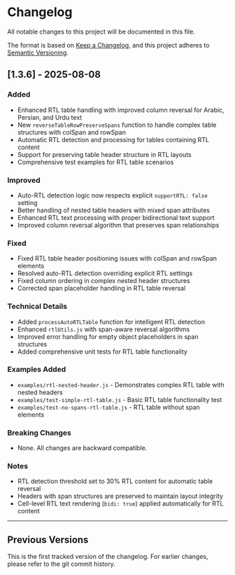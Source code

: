 # Changelog

All notable changes to this project will be documented in this file.

The format is based on [Keep a Changelog](https://keepachangelog.com/en/1.0.0/),
and this project adheres to [Semantic Versioning](https://semver.org/spec/v2.0.0.html).

## [1.3.6] - 2025-08-08

### Added
- Enhanced RTL table handling with improved column reversal for Arabic, Persian, and Urdu text
- New `reverseTableRowPreserveSpans` function to handle complex table structures with colSpan and rowSpan
- Automatic RTL detection and processing for tables containing RTL content
- Support for preserving table header structure in RTL layouts
- Comprehensive test examples for RTL table scenarios

### Improved
- Auto-RTL detection logic now respects explicit `supportRTL: false` setting
- Better handling of nested table headers with mixed span attributes
- Enhanced RTL text processing with proper bidirectional text support
- Improved column reversal algorithm that preserves span relationships

### Fixed
- Fixed RTL table header positioning issues with colSpan and rowSpan elements
- Resolved auto-RTL detection overriding explicit RTL settings
- Fixed column ordering in complex nested header structures
- Corrected span placeholder handling in RTL table reversal

### Technical Details
- Added `processAutoRTLTable` function for intelligent RTL detection
- Enhanced `rtlUtils.js` with span-aware reversal algorithms
- Improved error handling for empty object placeholders in span structures
- Added comprehensive unit tests for RTL table functionality

### Examples Added
- `examples/rtl-nested-header.js` - Demonstrates complex RTL table with nested headers
- `examples/test-simple-rtl-table.js` - Basic RTL table functionality test
- `examples/test-no-spans-rtl-table.js` - RTL table without span elements

### Breaking Changes
- None. All changes are backward compatible.

### Notes
- RTL detection threshold set to 30% RTL content for automatic table reversal
- Headers with span structures are preserved to maintain layout integrity
- Cell-level RTL text rendering (`bidi: true`) applied automatically for RTL content

---

## Previous Versions

This is the first tracked version of the changelog. For earlier changes, please refer to the git commit history.

